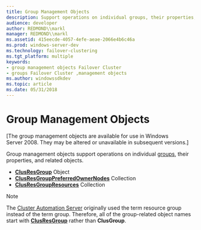 ```yaml
---
title: Group Management Objects
description: Support operations on individual groups, their properties, and related objects.
audience: developer
author: REDMOND\\markl
manager: REDMOND\\markl
ms.assetid: 415eecde-4057-4efe-aeae-2066e4b6c46a
ms.prod: windows-server-dev
ms.technology: failover-clustering
ms.tgt_platform: multiple
keywords:
- group management objects Failover Cluster
- groups Failover Cluster ,management objects
ms.author: windowssdkdev
ms.topic: article
ms.date: 05/31/2018
---
```


# Group Management Objects

\[The group management objects are available for use in Windows Server 2008. They may be altered or unavailable in subsequent versions.\]

Group management objects support operations on individual [groups](groups.md), their properties, and related objects.

-   [**ClusResGroup**](clusresgroup-object.md) Object
-   [**ClusResGroupPreferredOwnerNodes**](clusresgrouppreferredownernodes-collection.md) Collection
-   [**ClusResGroupResources**](clusresgroupresources-collection.md) Collection

> [!Note]  
> The [Cluster Automation Server](https://msdn.microsoft.com/library/aa372940) originally used the term resource group instead of the term group. Therefore, all of the group-related object names start with [**ClusResGroup**](clusresgroup-object.md) rather than **ClusGroup**.

 

 

 




